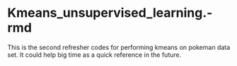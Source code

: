 # Kmeans_unsupervised_learning.-rmd
This is the second refresher codes for performing kmeans on pokeman data set. It could help big time as a quick reference in the future.
